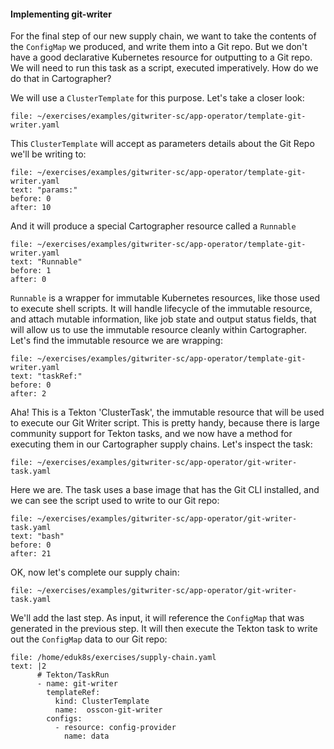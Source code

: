 #### Implementing git-writer

For the final step of our new supply chain, we want to take the contents of the `ConfigMap` we produced, and write them into a Git repo. But we don't have a good declarative Kubernetes resource for outputting to a Git repo. We will need to run this task as a script, executed imperatively. How do we do that in Cartographer?

We will use a `ClusterTemplate` for this purpose. Let's take a closer look:

```editor:open-file
file: ~/exercises/examples/gitwriter-sc/app-operator/template-git-writer.yaml
```

This `ClusterTemplate` will accept as parameters details about the Git Repo we'll be writing to:

```editor:select-matching-text
file: ~/exercises/examples/gitwriter-sc/app-operator/template-git-writer.yaml
text: "params:"
before: 0
after: 10
```

And it will produce a special Cartographer resource called a `Runnable`

```editor:select-matching-text
file: ~/exercises/examples/gitwriter-sc/app-operator/template-git-writer.yaml
text: "Runnable"
before: 1
after: 0
```

`Runnable` is a wrapper for immutable Kubernetes resources, like those used to execute shell scripts. It will handle lifecycle of the immutable resource, and attach mutable information, like job state and output status fields, that will allow us to use the immutable resource cleanly within Cartographer. Let's find the immutable resource we are wrapping:

```editor:select-matching-text
file: ~/exercises/examples/gitwriter-sc/app-operator/template-git-writer.yaml
text: "taskRef:"
before: 0
after: 2
```

Aha! This is a Tekton 'ClusterTask', the immutable resource that will be used to execute our Git Writer script. This is pretty handy, because there is large community support for Tekton tasks, and we now have a method for executing them in our Cartographer supply chains. Let's inspect the task:

```editor:open-file
file: ~/exercises/examples/gitwriter-sc/app-operator/git-writer-task.yaml
```

Here we are. The task uses a base image that has the Git CLI installed, and we can see the script used to write to our Git repo:

```editor:select-matching-text
file: ~/exercises/examples/gitwriter-sc/app-operator/git-writer-task.yaml
text: "bash"
before: 0
after: 21
```

OK, now let's complete our supply chain:

```editor:open-file
file: ~/exercises/examples/gitwriter-sc/app-operator/git-writer-task.yaml
```

We'll add the last step. As input, it will reference the `ConfigMap` that was generated in the previous step. It will then execute the Tekton task to write out the `ConfigMap` data to our Git repo:

```editor:append-lines-to-file
file: /home/eduk8s/exercises/supply-chain.yaml
text: |2
      # Tekton/TaskRun
      - name: git-writer
        templateRef:
          kind: ClusterTemplate
          name:  osscon-git-writer
        configs:
          - resource: config-provider
            name: data
```
